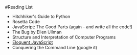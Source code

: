 #Reading List
* Hitchhiker's Guide to Python
* Rosetta Code
* JavaScript: The Good Parts (again - and write all the code!)
* The Bug by Ellen Ullman
* Structure and Interpretation of Computer Programs
* [Eloquent JavaScript](http://eloquentjavascript.net/04_data.html) 
* Conquering the Command Line (google it)

